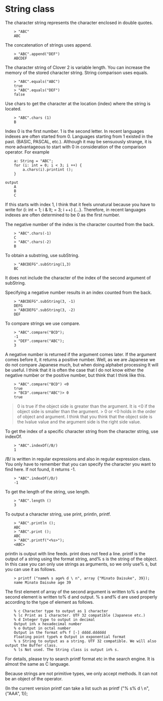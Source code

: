 # String class

The character string represents the character enclosed in double quotes.
```
    > "ABC"
    ABC
```
The concatenation of strings uses append.
```
    > "ABC".append("DEF")
    ABCDEF
```
The character string of Clover 2 is variable length. You can increase the memory of the stored character string.
String comparison uses equals.
```
    > "ABC".equals("ABC")
    true
    > "ABC".equals("DEF")
    false
```
Use chars to get the character at the location (index) where the string is located.
```
    > "ABC".chars (1)
    B
```
Index 0 is the first number. 1 is the second letter. In recent languages ​​indexes are often started from 0. Languages ​​starting from 1 existed in the past. (BASIC, PASCAL, etc.). Although it may be sensuously strange, it is more advantageous to start with 0 in consideration of the comparison operator. For example
```
    a: String = "ABC";
    for (i: int = 0; i < 3; i ++) {
        a.chars(i).printint ();
    }

output
    A
    B
    C
```

If this starts with index 1, I think that it feels unnatural because you have to write for (i: int = 1; i & lt; = 3; i ++) {...}. Therefore, in recent languages ​​indexes are often determined to be 0 as the first number.

The negative number of the index is the character counted from the back.
```
    > "ABC".chars(-1)
    C
    > "ABC".chars(-2)
    B
```
To obtain a substring, use subString.
```
    > "ABCDEFG".subString(1,3)
    BC
```
It does not include the character of the index of the second argument of subString.

Specifying a negative number results in an index counted from the back.
```
    > "ABCDEFG".subString(3, -1)
    DEFG
    > "ABCDEFG".subString(3, -2)
    DEF
```
To compare strings we use compare.
```
    > "ABC".compare("BCD");
    -1
    > "DEF".compare("ABC");
    3
```
A negative number is returned if the argument comes later. If the argument comes before it, it returns a positive number.
Well, as we are Japanese we do not compare Japanese much, but when doing alphabet processing
It will be useful.
I think that it is often the case that I do not know either the negative number or the positive number, but think that I think like this.
```
    > "ABC".compare("BCD") <0
    true
    > "BCD".compare("ABC")> 0
    true
```
> 0 is true if the object side is greater than the argument. It is <0 if the object side is smaller than the argument. > 0 or <0 holds in the order of object and argument. I think that you think that the object side is the lvalue value and the argument side is the right side value.

To get the index of a specific character string from the character string, use indexOf.
```
    > "ABC".indexOf(/B/)
    1
```
/B/ is written in regular expressions and also in regular expression class. You only have to remember that you can specify the character you want to find here.
If not found, it returns -1.
```
    > "ABC".indexOf(/D/)
    -1
```
To get the length of the string, use length.
```
    > "ABC".length ()
    3
```
To output a character string, use print, println, printf.
```
    > "ABC".println ();
    ABC
    > "ABC".print ();
    ABC
    > "ABC".printf("<%s>");
    <ABC>
```
println is output with line feeds. print does not feed a line. printf is the output of a string using the format string, and% s is the string of the object. In this case you can only use strings as arguments, so we only use% s, but you can use it as follows.
```
    > printf ("name% s age% d \ n", array {"Minato Daisuke", 39});
    name Minato Daisuke age 39
```
The first element of array of the second argument is written to% s and the second element is written to% d and output.
% s and% d are used properly according to the type of element as follows.
```
    % c Character type to output as 1 character
    % lc Print as 1 character. UTF 32 compatible (Japanese etc.)
    % d Integer type to output in decimal
    Output in% x hexadecimal number
    % o Output in octal number
    Output in the format of% f [-] dddd.dddddd
    Floating point type% e Output in exponential format
    % s String to output as a string. UTF 32 compatible. We will also output the Buffer class.
    % ls Not used. The String class is output in% s.
```
For details, please try to search printf format etc in the search engine. It is almost the same as C language.


Because strings are not primitive types, we only accept methods. It can not be an object of the operator.

(In the current version printf can take a list such as printf ("% s% d \ n", {"AAA", 1}); 


